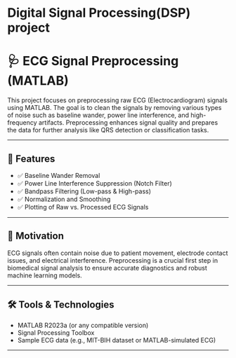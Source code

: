 # Digital Signal Processing(DSP) project
# 🩺 ECG Signal Preprocessing (MATLAB)

This project focuses on preprocessing raw ECG (Electrocardiogram) signals using MATLAB. The goal is to clean the signals by removing various types of noise such as baseline wander, power line interference, and high-frequency artifacts. Preprocessing enhances signal quality and prepares the data for further analysis like QRS detection or classification tasks.

---

## 📌 Features

- ✅ Baseline Wander Removal  
- ✅ Power Line Interference Suppression (Notch Filter)  
- ✅ Bandpass Filtering (Low-pass & High-pass)  
- ✅ Normalization and Smoothing  
- ✅ Plotting of Raw vs. Processed ECG Signals  

---

## 🧠 Motivation

ECG signals often contain noise due to patient movement, electrode contact issues, and electrical interference. Preprocessing is a crucial first step in biomedical signal analysis to ensure accurate diagnostics and robust machine learning models.

---

## 🛠️ Tools & Technologies

- MATLAB R2023a (or any compatible version)
- Signal Processing Toolbox
- Sample ECG data (e.g., MIT-BIH dataset or MATLAB-simulated ECG)

---




